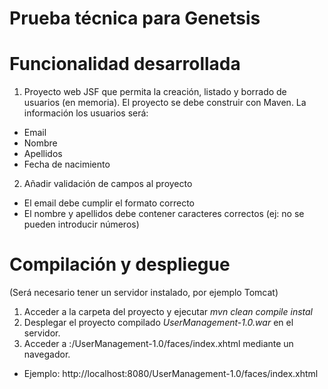 # Prueba técnica para Genetsis


# Funcionalidad desarrollada
1. Proyecto web JSF que permita la creación, listado y borrado de usuarios (en memoria). El proyecto se debe construir con Maven.
La información los usuarios será:
  * Email
  * Nombre
  * Apellidos
  * Fecha de nacimiento

2. Añadir validación de campos al proyecto
  * El email debe cumplir el formato correcto
  * El nombre y apellidos debe contener caracteres correctos (ej: no
se pueden introducir números)

# Compilación y despliegue
(Será necesario tener un servidor instalado, por ejemplo Tomcat)
1. Acceder a la carpeta del proyecto y ejecutar _mvn clean compile instal_
2. Desplegar el proyecto compilado _UserManagement-1.0.war_ en el servidor.
3. Acceder a <ip-maquina-servidor>:<puerto-servidor>/UserManagement-1.0/faces/index.xhtml mediante un navegador.
  * Ejemplo: http://localhost:8080/UserManagement-1.0/faces/index.xhtml
